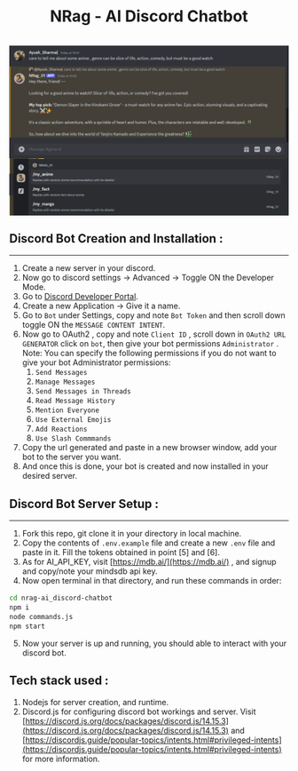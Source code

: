 <h1 align="center" >NRag - AI Discord Chatbot</h1>
<br>
<img src="assets/image.png" align="center" />
<br>
<img src="assets/slash-commands-NRag.png" align="center" />      

## Discord Bot Creation and Installation :         
---
1. Create a new server in your discord.         
2. Now go to discord settings -> Advanced -> Toggle ON the Developer Mode.          
3. Go to [Discord Developer Portal](https://discord.com/developers/applications).          
4. Create a new Application -> Give it a name.        
5. Go to ` Bot ` under Settings, copy and note ` Bot Token ` and then scroll down toggle ON the ` MESSAGE CONTENT INTENT `.
6. Now go to OAuth2 , copy and note ` Client ID ` , scroll down in ` OAuth2 URL GENERATOR ` click on ` bot `, then give your bot permissions ` Administrator ` .     
    Note: You can specify the following permissions if you do not want to give your bot Administrator permissions:           
    1. ` Send Messages `       
    2. ` Manage Messages `      
    3. ` Send Messages in Threads `      
    4. ` Read Message History `         
    5. ` Mention Everyone `         
    6. ` Use External Emojis `          
    7. ` Add Reactions `         
    8. ` Use Slash Commmands `       
7. Copy the url generated and paste in a new browser window, add your bot to the server you want.    
8. And once this is done, your bot is created and now installed in your desired server.         

## Discord Bot Server Setup :    
---
1. Fork this repo, git clone it in your directory in local machine.     
2. Copy the contents of ` .env.example ` file and create a new ` .env ` file and paste in it. Fill the tokens obtained in point [5] and [6].     
3. As for AI_API_KEY, visit [https://mdb.ai/](https://mdb.ai/) , and signup and copy/note your mindsdb api key.       
4. Now open terminal in that directory, and run these commands in order:         
```sh
cd nrag-ai_discord-chatbot
npm i
node commands.js
npm start
```         
5. Now your server is up and running, you should able to interact with your discord bot.      

## Tech stack used :    
1. Nodejs for server creation, and runtime.           
2. Discord.js for configuring discord bot workings and server. Visit [https://discord.js.org/docs/packages/discord.js/14.15.3](https://discord.js.org/docs/packages/discord.js/14.15.3) and [https://discordjs.guide/popular-topics/intents.html#privileged-intents](https://discordjs.guide/popular-topics/intents.html#privileged-intents) for more information.     

    